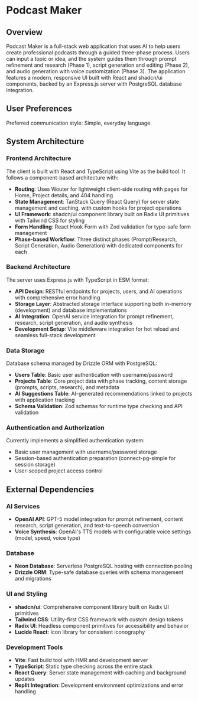 # Podcast Maker

## Overview

Podcast Maker is a full-stack web application that uses AI to help users create professional podcasts through a guided three-phase process. Users can input a topic or idea, and the system guides them through prompt refinement and research (Phase 1), script generation and editing (Phase 2), and audio generation with voice customization (Phase 3). The application features a modern, responsive UI built with React and shadcn/ui components, backed by an Express.js server with PostgreSQL database integration.

## User Preferences

Preferred communication style: Simple, everyday language.

## System Architecture

### Frontend Architecture
The client is built with React and TypeScript using Vite as the build tool. It follows a component-based architecture with:
- **Routing**: Uses Wouter for lightweight client-side routing with pages for Home, Project details, and 404 handling
- **State Management**: TanStack Query (React Query) for server state management and caching, with custom hooks for project operations
- **UI Framework**: shadcn/ui component library built on Radix UI primitives with Tailwind CSS for styling
- **Form Handling**: React Hook Form with Zod validation for type-safe form management
- **Phase-based Workflow**: Three distinct phases (Prompt/Research, Script Generation, Audio Generation) with dedicated components for each

### Backend Architecture  
The server uses Express.js with TypeScript in ESM format:
- **API Design**: RESTful endpoints for projects, users, and AI operations with comprehensive error handling
- **Storage Layer**: Abstracted storage interface supporting both in-memory (development) and database implementations
- **AI Integration**: OpenAI service integration for prompt refinement, research, script generation, and audio synthesis
- **Development Setup**: Vite middleware integration for hot reload and seamless full-stack development

### Data Storage
Database schema managed by Drizzle ORM with PostgreSQL:
- **Users Table**: Basic user authentication with username/password
- **Projects Table**: Core project data with phase tracking, content storage (prompts, scripts, research), and metadata
- **AI Suggestions Table**: AI-generated recommendations linked to projects with application tracking
- **Schema Validation**: Zod schemas for runtime type checking and API validation

### Authentication and Authorization
Currently implements a simplified authentication system:
- Basic user management with username/password storage
- Session-based authentication preparation (connect-pg-simple for session storage)
- User-scoped project access control

## External Dependencies

### AI Services
- **OpenAI API**: GPT-5 model integration for prompt refinement, content research, script generation, and text-to-speech conversion
- **Voice Synthesis**: OpenAI's TTS models with configurable voice settings (model, speed, voice type)

### Database
- **Neon Database**: Serverless PostgreSQL hosting with connection pooling
- **Drizzle ORM**: Type-safe database queries with schema management and migrations

### UI and Styling  
- **shadcn/ui**: Comprehensive component library built on Radix UI primitives
- **Tailwind CSS**: Utility-first CSS framework with custom design tokens
- **Radix UI**: Headless component primitives for accessibility and behavior
- **Lucide React**: Icon library for consistent iconography

### Development Tools
- **Vite**: Fast build tool with HMR and development server
- **TypeScript**: Static type checking across the entire stack
- **React Query**: Server state management with caching and background updates
- **Replit Integration**: Development environment optimizations and error handling